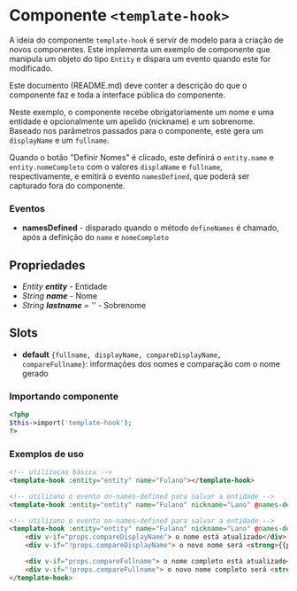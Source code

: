 # Componente `<template-hook>`
A ideia do componente `template-hook` é servir de modelo para a criação de novos componentes. Este implementa um exemplo 
de componente que manipula um objeto do tipo `Entity` e dispara um evento quando este for modificado.

Este documento (README.md) deve conter a descrição do que o componente faz e toda a interface pública do componente.

Neste exemplo, o componente recebe obrigatoriamente um nome e uma entidade e opcionalmente um apelido (nickname) e um sobrenome.
Baseado nos parâmetros passados para o componente, este gera um `displayName` e um `fullname`.

Quando o botão "Definir Nomes" é clicado, este definirá o `entity.name` e `entity.nomeCompleto` com o valores `displaName` e `fullname`, 
respectivamente, e emitirá o evento `namesDefined`, que poderá ser capturado fora do componente.

### Eventos
- **namesDefined** - disparado quando o método `defineNames` é chamado, após a definição do `name` e `nomeCompleto`
  
## Propriedades
- *Entity **entity*** - Entidade
- *String **name*** - Nome
- *String **lastname** = ''* - Sobrenome

## Slots
- **default** `{fullname, displayName, compareDisplayName, compareFullname}`: informações dos nomes e comparação com o nome gerado

### Importando componente
```PHP
<?php 
$this->import('template-hook');
?>
```
### Exemplos de uso
```HTML
<!-- utilizaçao básica -->
<template-hook :entity="entity" name="Fulano"></template-hook>

<!-- utilizano o evento on-names-defined para salvar a entidade -->
<template-hook :entity="entity" name="Fulano" nickname="Lano" @names-defined="entity.save()"></template-hook>

<!-- utilizano o evento on-names-defined para salvar a entidade -->
<template-hook :entity="entity" name="Fulano" nickname="Lano" @names-defined="entity.save()" #default="props">
    <div v-if="props.compareDisplayName"> o nome está atualizado</div>
    <div v-if="!props.compareDisplayName"> o novo nome será <strong>{{props.displayName}}</strong></div>

    <div v-if="props.compareFullname"> o nome completo está atualizado</div>
    <div v-if="!props.compareFullname"> o novo nome completo será <strong>{{props.fullname}}</strong></div>
</template-hook>

```